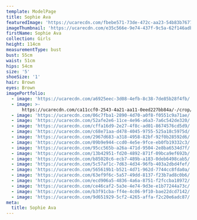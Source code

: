 ```yaml
---
template: ModelPage
title: Sophie Ava
featuredImage: 'https://ucarecdn.com/fbebe571-73de-472c-aa23-54b83b7677ea/'
imageThumbnail: 'https://ucarecdn.com/e35c566e-9e74-437f-9c5a-62f146adb18f/'
firstName: Sophie Ava
collection: Girls
height: 114cm
measurementType: bust
bust: 55cm
waist: 51cm
hips: 54cm
size: '5'
shoeSize: '1'
hair: Brown
eyes: Brown
imagePortfolio:
  - image: 'https://ucarecdn.com/a6925eec-3d08-4efb-8c38-7de85b28f4fb/'
  - image: >-
      https://ucarecdn.com/ca11ccf0-2543-4a21-aa11-0eed227bb84a/-/crop/1231x2005/0,203/-/preview/
  - image: 'https://ucarecdn.com/06c7fba1-2890-4d70-a0f8-f0551c9a71ae/'
  - image: 'https://ucarecdn.com/52afe2e6-11ce-4e96-a6a3-7a6c542de320/'
  - image: 'https://ucarecdn.com/cffa16d9-2e27-4f8c-ad01-8674576cd5d9/'
  - image: 'https://ucarecdn.com/c68e71aa-d478-4045-9755-525a18c5975d/'
  - image: 'https://ucarecdn.com/2967d683-a318-4958-82bf-92f0b28592d6/'
  - image: 'https://ucarecdn.com/09b9e944-ccd0-4e5e-9fce-eb0fb19332c3/'
  - image: 'https://ucarecdn.com/95cc565b-a26a-471d-9504-2e8ba6534d7f/'
  - image: 'https://ucarecdn.com/13b42951-fd20-4892-871f-09bca9ef692b/'
  - image: 'https://ucarecdn.com/b85028c6-ecb7-489b-a183-0deb6498cab5/'
  - image: 'https://ucarecdn.com/5c57af1c-7d63-4d34-96fb-403a2dbd4fef/'
  - image: 'https://ucarecdn.com/565619b1-b521-4d71-962d-7744cc8fda0a/'
  - image: 'https://ucarecdn.com/63ef9f6c-5a57-49dd-8137-f23b7ad8c0b6/'
  - image: 'https://ucarecdn.com/ecd906a5-4836-4a6a-8751-f2fccba18972/'
  - image: 'https://ucarecdn.com/ce46caf2-5a3e-4e74-9d3e-e1b77244a73c/'
  - image: 'https://ucarecdn.com/b3f91cba-ff4e-4c06-9f10-bae22dcd7142/'
  - image: 'https://ucarecdn.com/9d651929-5cf2-4265-affa-f2c20e6adc87/'
meta:
  title: Sophie Ava
---
```


